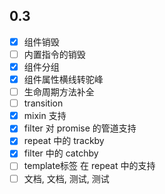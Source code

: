 0.3
---

- [x] 组件销毁
- [ ] 内置指令的销毁
- [x] 组件分组
- [x] 组件属性横线转驼峰
- [ ] 生命周期方法补全
- [ ] transition
- [x] mixin 支持
- [x] filter 对 promise 的管道支持
- [x] repeat 中的 trackby
- [x] filter 中的 catchby
- [ ] template标签 在 repeat 中的支持
- [ ] 文档, 文档, 测试, 测试